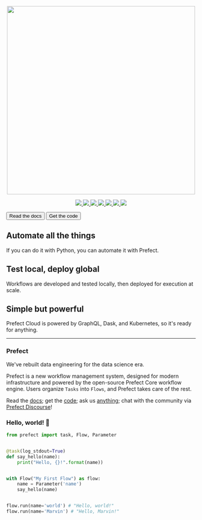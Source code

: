 <p align="center" >
   <img src="https://www.prefect.io/assets/img/prefect-logo-gradient-navy.0cb04f87.svg" width="500" style="max-width: 500px;">
</p>

<p align="center">
    <a href=https://circleci.com/gh/PrefectHQ/prefect/tree/master>
        <img src="https://circleci.com/gh/PrefectHQ/prefect/tree/master.svg?style=shield&circle-token=28689a55edc3c373486aaa5f11a1af3e5fc53344">
    </a>
    <a href="https://codecov.io/gh/PrefectHQ/prefect">
        <img src="https://codecov.io/gh/PrefectHQ/prefect/branch/master/graph/badge.svg" />
    </a>
    <a href=https://github.com/ambv/black>
        <img src="https://img.shields.io/badge/code%20style-black-000000.svg">
    </a>
    <a href="https://pypi.org/project/prefect/">
        <img src="https://img.shields.io/pypi/dm/prefect.svg?color=%2327B1FF&label=installs&logoColor=%234D606E">
    </a>
    <a href="https://hub.docker.com/r/prefecthq/prefect">
        <img src="https://img.shields.io/docker/pulls/prefecthq/prefect.svg?color=%2327B1FF&logoColor=%234D606E">
    </a>
    <a href="https://www.prefect.io/slack">
        <img src="https://img.shields.io/static/v1.svg?label=chat&message=on%20slack&color=27b1ff&style=flat">
    </a>
    <a href="https://discourse.prefect.io/">
        <img src="https://img.shields.io/static/v1.svg?label=chat&message=on%20discourse&color=27b1ff&style=flat">
    </a>
</p>

<div class="hero">
    <div class="action">
        <button class="action-button">
            <router-link to="core/">
                Read the docs
            </router-link>
        </button>
        <a href="https://github.com/PrefectHQ/prefect">
            <button class="action-button">
                Get the code
            </button>
        </a>
    </div>
</div>

<div class="features">
<div class="feature">

## Automate all the things

If you can do it with Python, you can automate it with Prefect.

</div>
<div class="feature">

## Test local, deploy global

Workflows are developed and tested locally, then deployed for execution at scale.

</div>
<div class="feature">

## Simple but powerful

Prefect Cloud is powered by GraphQL, Dask, and Kubernetes, so it's ready for anything.

</div>
</div>

---

### Prefect

We've rebuilt data engineering for the data science era.

Prefect is a new workflow management system, designed for modern infrastructure and powered by the open-source Prefect Core workflow engine. Users organize `Tasks` into `Flows`, and Prefect takes care of the rest.

Read the [docs](/core/); get the [code](https://github.com/PrefectHQ/prefect); ask us [anything](https://www.prefect.io/slack); chat with the community via [Prefect Discourse](https://discourse.prefect.io/)!

### Hello, world! 👋

```python
from prefect import task, Flow, Parameter


@task(log_stdout=True)
def say_hello(name):
    print("Hello, {}!".format(name))


with Flow("My First Flow") as flow:
    name = Parameter('name')
    say_hello(name)


flow.run(name='world') # "Hello, world!"
flow.run(name='Marvin') # "Hello, Marvin!"
```
